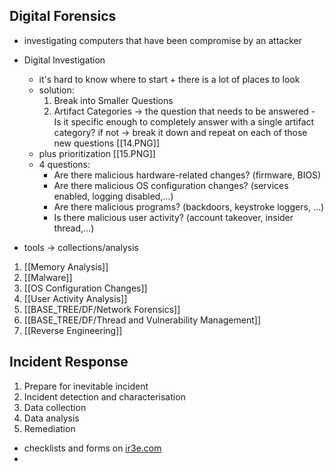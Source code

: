 ## Digital Forensics 
- investigating computers that have been compromise by an attacker

- Digital Investigation
	-  it's hard to know where to start + there is a lot of places to look
	-  solution:
		1. Break into Smaller Questions
		2. Artifact Categories
		-> the question that needs to be answered - Is it specific enough to completely answer with a single artifact category? if not -> break it down and repeat on each of those new questions 
	[[14.PNG]]
	- plus prioritization
	[[15.PNG]]
	- 4 questions:	
		- Are there malicious hardware-related changes? (firmware, BIOS)
		- Are there malicious OS configuration changes? (services enabled, logging disabled,...)
		- Are there malicious programs? (backdoors, keystroke loggers, ...)
		- Is there malicious user activity? (account takeover, insider thread,...)

- tools -> collections/analysis

1. [[Memory Analysis]]
2. [[Malware]]
3. [[OS Configuration Changes]]
4. [[User Activity Analysis]]
5. [[BASE_TREE/DF/Network Forensics]]
6. [[BASE_TREE/DF/Thread and Vulnerability Management]]
7. [[Reverse Engineering]]

## Incident Response
1. Prepare for inevitable incident
2. Incident detection and characterisation
3. Data collection
4. Data analysis
5. Remediation

- checklists and forms on [ir3e.com](ir3e.com)
- 

